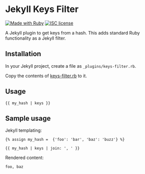# Jekyll Keys Filter

[![Made with Ruby](https://img.shields.io/badge/Made%20with-Ruby-blue.svg)](https://ruby-lang.org)
[![ISC license](https://img.shields.io/badge/License-ISC-blue.svg)](https://github.com/MichaelCurrin/jekyll-keys-filter/blob/master/LICENSE)

A Jekyll plugin to get keys from a hash. This adds standard Ruby functionality as a Jekyll filter.


## Installation

In your Jekyll project, create a file as `_plugins/keys-filter.rb`.

Copy the contents of [keys-filter.rb](/keys-filter.rb) to it.


## Usage

```
{{ my_hash | keys }}
```

## Sample usage

Jekyll templating:

```
{% assign my_hash =  {'foo': 'bar', 'baz': 'buzz'} %}

{{ my_hash | keys | join: ', ' }}
```

Rendered content:

```
foo, baz
```
